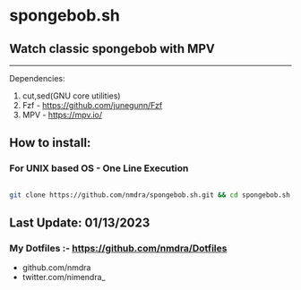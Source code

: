 # spongebob.sh

## Watch classic spongebob with MPV

--------------------------------------------

Dependencies:
1. cut,sed(GNU core utilities)
2. Fzf - https://github.com/junegunn/Fzf
3. MPV - https://mpv.io/

## How to install:

### For UNIX based OS - One Line Execution
```bash

git clone https://github.com/nmdra/spongebob.sh.git && cd spongebob.sh && bash spongebob.sh
```


Last Update: 01/13/2023
--------------------------------------------
### My Dotfiles :- https://github.com/nmdra/Dotfiles


- github.com/nmdra
- twitter.com/nimendra_
